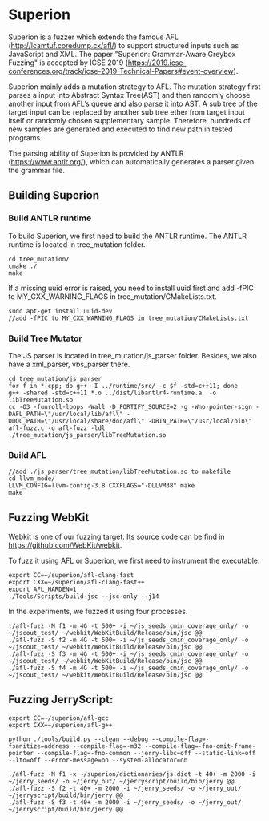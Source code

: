 # Superion

Superion is a fuzzer which extends the famous AFL (http://lcamtuf.coredump.cx/afl/) to support structured inputs such as JavaScript and XML. The paper "Superion: Grammar-Aware Greybox Fuzzing" is accepted by ICSE 2019 (https://2019.icse-conferences.org/track/icse-2019-Technical-Papers#event-overview). 

Superion mainly adds a mutation strategy to AFL. The mutation strategy first parses a input into Abstract Syntax Tree(AST)  and then randomly choose another input from AFL’s queue and also parse it into AST. A sub tree of the target input can be replaced by another sub tree ether from target input itself or randomly chosen supplementary sample. Therefore, hundreds of new samples are generated and executed to find new path in tested programs.

The parsing ability of Superion is provided by ANTLR (https://www.antlr.org/), which can automatically generates a parser given the grammar file. 

## Building Superion

### Build ANTLR runtime

To build Superion, we first need to build the ANTLR runtime. The ANTLR runtime is located in tree_mutation folder.

```
cd tree_mutation/
cmake ./
make
```

If a missing uuid error is raised, you need to install uuid first and add -fPIC to MY_CXX_WARNING_FLAGS in tree_mutation/CMakeLists.txt.

```
sudo apt-get install uuid-dev
//add -fPIC to MY_CXX_WARNING_FLAGS in tree_mutation/CMakeLists.txt
```

### Build Tree Mutator

The JS parser is located in tree_mutation/js_parser folder. Besides, we also have a xml_parser, vbs_parser there.

```
cd tree_mutation/js_parser
for f in *.cpp; do g++ -I ../runtime/src/ -c $f -std=c++11; done
g++ -shared -std=c++11 *.o ../dist/libantlr4-runtime.a  -o libTreeMutation.so
cc -O3 -funroll-loops -Wall -D_FORTIFY_SOURCE=2 -g -Wno-pointer-sign -DAFL_PATH=\"/usr/local/lib/afl\" -DDOC_PATH=\"/usr/local/share/doc/afl\" -DBIN_PATH=\"/usr/local/bin\" afl-fuzz.c -o afl-fuzz -ldl ./tree_mutation/js_parser/libTreeMutation.so
```

### Build AFL

```
//add ./js_parser/tree_mutation/libTreeMutation.so to makefile
cd llvm_mode/
LLVM_CONFIG=llvm-config-3.8 CXXFLAGS="-DLLVM38" make
make
```

## Fuzzing WebKit

Webkit is one of our fuzzing target. Its source code can be find in https://github.com/WebKit/webkit.

To fuzz it using AFL or Superion, we first need to instrument the executable. 

```
export CC=~/superion/afl-clang-fast
export CXX=~/superion/afl-clang-fast++
export AFL_HARDEN=1
./Tools/Scripts/build-jsc --jsc-only --j14
```

In the experiments, we fuzzed it using four processes.

```
./afl-fuzz -M f1 -m 4G -t 500+ -i ~/js_seeds_cmin_coverage_only/ -o ~/jscout_test/ ~/webkit/WebKitBuild/Release/bin/jsc @@
./afl-fuzz -S f2 -m 4G -t 500+ -i ~/js_seeds_cmin_coverage_only/ -o ~/jscout_test/ ~/webkit/WebKitBuild/Release/bin/jsc @@
./afl-fuzz -S f3 -m 4G -t 500+ -i ~/js_seeds_cmin_coverage_only/ -o ~/jscout_test/ ~/webkit/WebKitBuild/Release/bin/jsc @@
./afl-fuzz -S f4 -m 4G -t 500+ -i ~/js_seeds_cmin_coverage_only/ -o ~/jscout_test/ ~/webkit/WebKitBuild/Release/bin/jsc @@
```

## Fuzzing JerryScript:

```
export CC=~/superion/afl-gcc
export CXX=~/superion/afl-g++

python ./tools/build.py --clean --debug --compile-flag=-fsanitize=address --compile-flag=-m32 --compile-flag=-fno-omit-frame-pointer --compile-flag=-fno-common --jerry-libc=off --static-link=off --lto=off --error-message=on --system-allocator=on

./afl-fuzz -M f1 -x ~/superion/dictionaries/js.dict -t 40+ -m 2000 -i ~/jerry_seeds/ -o ~/jerry_out/ ~/jerryscript/build/bin/jerry @@
./afl-fuzz -S f2 -t 40+ -m 2000 -i ~/jerry_seeds/ -o ~/jerry_out/ ~/jerryscript/build/bin/jerry @@
./afl-fuzz -S f3 -t 40+ -m 2000 -i ~/jerry_seeds/ -o ~/jerry_out/ ~/jerryscript/build/bin/jerry @@
```
